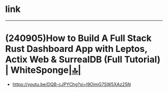 # link

<hr>

# (240905)How to Build A Full Stack Rust Dashboard App with Leptos, Actix Web & SurrealDB (Full Tutorial) | WhiteSponge[|🔝|](#link)
- https://youtu.be/DQB-cJPYChg?si=I9OimG7SW5XAz25N

